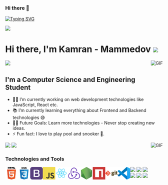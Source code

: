 ### Hi there 👋

<!--
**MammadovKamran/MammadovKamran** is a ✨ _special_ ✨ repository because its `README.md` (this file) appears on your GitHub profile.

Here are some ideas to get you started:

- 🔭 I’m currently working on ...React Redux-toolkit development
- 🌱 I’m currently learning ...ASP.NET Core 6 web api && LL
- 👯 I’m looking to collaborate on ...
- 🤔 I’m looking for help with ...
- 💬 Ask me about ...
- 📫 How to reach me: ...
- 😄 Pronouns: ...
- ⚡ Fun fact: ...
-->


[![Typing SVG](https://readme-typing-svg.herokuapp.com?multiline=true&width=650&height=120&lines=Hi+l+am+Kamran+Mammedov+reside+in+Azerbaijan%2FBaku;Junior+React.js+%26%26+Redux+toolkit+front+end+developer;Passionate+about+coding+and+alghoritms;Hungry+for+Learning+new+techniques)](https://git.io/typing-svg)

<img src="https://user-images.githubusercontent.com/73097560/115834477-dbab4500-a447-11eb-908a-139a6edaec5c.gif" />

# Hi there, I'm Kamran - Mammedov <img width="30px" src="https://media.tenor.com/images/3b388fe03da271d2674faf85eb7c3fcd/tenor.gif" />

<img src="https://user-images.githubusercontent.com/73097560/115834477-dbab4500-a447-11eb-908a-139a6edaec5c.gif" />

<img align="right" alt="GIF" height="160px" src="https://media.giphy.com/media/du3J3cXyzhj75IOgvA/giphy.gif" />


## I'm a Computer Science and Engineering Student  
- 👨‍💻 I’m currently working on web development technologies like JavaScript, React etc.
- 📚 I’m currently learning everything about Frontend and Backend technologies 😅
- 💪🏼 Future Goals: Learn more technologies - Never stop creating new ideas.
- ⚡ Fun fact: I love to play pool and snooker 🎱.

<img src="https://user-images.githubusercontent.com/73097560/115834477-dbab4500-a447-11eb-908a-139a6edaec5c.gif" />





<img align="right" alt="GIF" height="170px" src="https://media.giphy.com/media/J5B1Y8QZnzXXbLQIBu/giphy.gif" />

<img src="https://user-images.githubusercontent.com/73097560/115834477-dbab4500-a447-11eb-908a-139a6edaec5c.gif" />

### Technologies and Tools
<img align="left" alt="HTML5" width="40px" src="https://raw.githubusercontent.com/github/explore/80688e429a7d4ef2fca1e82350fe8e3517d3494d/topics/html/html.png" />
<img align="left" alt="CSS3" width="40px" src="https://raw.githubusercontent.com/github/explore/80688e429a7d4ef2fca1e82350fe8e3517d3494d/topics/css/css.png" />
<img align="left" alt="CSS3" width="40px" src="https://raw.githubusercontent.com/github/explore/80688e429a7d4ef2fca1e82350fe8e3517d3494d/topics/bootstrap/bootstrap.png" />

<img align="left" alt="JavaScript" width="40px" src="https://raw.githubusercontent.com/github/explore/80688e429a7d4ef2fca1e82350fe8e3517d3494d/topics/javascript/javascript.png" />

<img align="left" alt="React" width="40px" src="https://raw.githubusercontent.com/github/explore/80688e429a7d4ef2fca1e82350fe8e3517d3494d/topics/react/react.png" />

<img align="left" alt="React" width="40px" src="https://raw.githubusercontent.com/github/explore/80688e429a7d4ef2fca1e82350fe8e3517d3494d/topics/redux/redux.png" />

<img align="left" alt="Visual Studio Code" width="40px" src="https://raw.githubusercontent.com/github/explore/80688e429a7d4ef2fca1e82350fe8e3517d3494d/topics/nodejs/nodejs.png" />


<img align="left" alt="Visual Studio Code" width="40px" src="https://raw.githubusercontent.com/github/explore/80688e429a7d4ef2fca1e82350fe8e3517d3494d/topics/npm/npm.png" />

<img align="left" alt="Visual Studio Code" width="40px" src="https://raw.githubusercontent.com/github/explore/80688e429a7d4ef2fca1e82350fe8e3517d3494d/topics/git/git.png" />


<img align="left" alt="Visual Studio Code" width="40px" src="https://raw.githubusercontent.com/github/explore/80688e429a7d4ef2fca1e82350fe8e3517d3494d/topics/visual-studio-code/visual-studio-code.png" />


<img src="https://user-images.githubusercontent.com/73097560/115834477-dbab4500-a447-11eb-908a-139a6edaec5c.gif" />


<img src="https://user-images.githubusercontent.com/73097560/115834477-dbab4500-a447-11eb-908a-139a6edaec5c.gif" />
<img src="https://user-images.githubusercontent.com/73097560/115834477-dbab4500-a447-11eb-908a-139a6edaec5c.gif" />
<img src="https://user-images.githubusercontent.com/73097560/115834477-dbab4500-a447-11eb-908a-139a6edaec5c.gif" />
<img src="https://user-images.githubusercontent.com/73097560/115834477-dbab4500-a447-11eb-908a-139a6edaec5c.gif" />
<img src="https://user-images.githubusercontent.com/73097560/115834477-dbab4500-a447-11eb-908a-139a6edaec5c.gif" />
